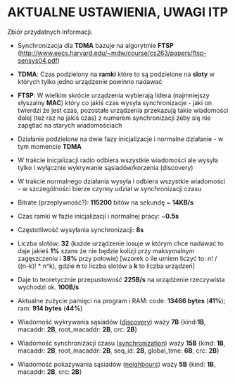 AKTUALNE USTAWIENIA, UWAGI ITP
==============================

Zbiór przydatnych informacji.

* Synchronizacja dla **TDMA** bazuje na algorytmie **FTSP** (http://www.eecs.harvard.edu/~mdw/course/cs263/papers/ftsp-sensys04.pdf)
* **TDMA**: Czas podzielony na **ramki** które to są podzielone na **sloty** w których tylko jedno urządzenie powinno nadawać
* **FTSP**: W wielkim skrócie urządzenia wybierają lidera (najmniejszy słyszalny **MAC**) który co jakiś czas wysyła synchronizacje - jaki on twierdzi że jest czas, pozostałe urządzenia przekazują takie wiadomości dalej (też raz na jakiś czas) z numerem synchronizacji żeby się nie zapętlać na starych wiadomościach
* Działanie podzielone na dwie fazy inicjalizacje i normalne działanie - w tym momencie **TDMA**
* W trakcie inicjalizacji radio odbiera wszystkie wiadomości ale wysyła tylko i wyłącznie wykrywanie sąsiadów/korzenia (discovery)
* W trakcie normalnego działania wysyła i odbiera wszystkie wiadomości - w szczególności bierze czynny udział w synchronizacji czasu


* Bitrate (przepływność?): **115200** bitów na sekundę ~ **14KB/s**
* Czas ramki w fazie inicjalizacji i normalnej pracy: ~**0.5s**
* Częstotliwość wysyłania synchronizacji: **8s**
* Liczba slotów: **32** (każde urządzenie losuje w którym chce nadawać to daje jakieś **1%** szans że nie będzie kolizji przy maksymalnym zagęszczeniu i **38%** przy połowie) [wzorek o ile umiem liczyć to: n! / ((n-k)! * n^k), gdzie **n** to liczba slotów a **k** to liczba urządzeń]
* Daje to teoretycznie przepustowość **225B/s** na urządzenie rzeczywista wychodzi ok. **100B/s**


* Aktualne zużycie pamięci na program i RAM: code: **13466 bytes** (**41%**); ram: **914 bytes** (**44%**)


* Wiadomość wykrywania sąsiadów ([discovery](../messages/discovery.h)) waży **7B** {kind:**1B**, macaddr: **2B**, root_macaddr: **2B**, crc: **2B**}
* Wiadomość synchronizacji czasu ([synchronization](../messages/synchronization.h)) waży **15B** {kind: **1B**, macaddr: **2B**, root_macaddr: **2B**, seq_id: **2B**, global_time: **6B**, crc: **2B**}
* Wiadomość pokazywania sąsiadów ([neighbours](../messages/neighbours.h)) waży **5B** {kind: **1B**, macaddr: **2B**, crc: **2B**}
